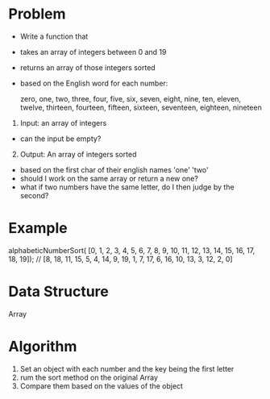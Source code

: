 # Problem

- Write a function that 
- takes an array of integers between 0 and 19 
- returns an array of those integers sorted 
- based on the English word for each number:

    zero, one, two, three, four, five, six, seven, eight, nine, ten, eleven, twelve, thirteen, fourteen, fifteen, sixteen, seventeen, eighteen, nineteen

1. Input: an array of integers
  - can the input be empty?
2. Output: An array of integers sorted 
  - based on the first char of their english names 'one' 'two'
  - should I work on the same array or return a new one?
  - what if two numbers have the same letter, do I then judge by the second?

# Example

alphabeticNumberSort(
   [0, 1, 2, 3, 4, 5, 6, 7, 8, 9, 10, 11, 12, 13, 14, 15, 16, 17, 18, 19]);
// [8, 18, 11, 15, 5, 4, 14, 9, 19, 1, 7, 17, 6, 16, 10, 13, 3, 12, 2, 0]

# Data Structure

Array

# Algorithm

1. Set an object with each number and the key being the first letter
2. rum the sort method on the original Array
3. Compare them based on the values of the object 


